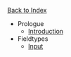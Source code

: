 <a href="/docs" class="text-sm text-grey-dark no-underline border rounded py-1 px-4 w-full block text-center hover:bg-grey-lightest font-semibold">Back to Index</a>

- Prologue
    - [Introduction](/docs/fieldtypes/introduction)
- Fieldtypes
    - [Input](/docs/fieldtypes/input)
